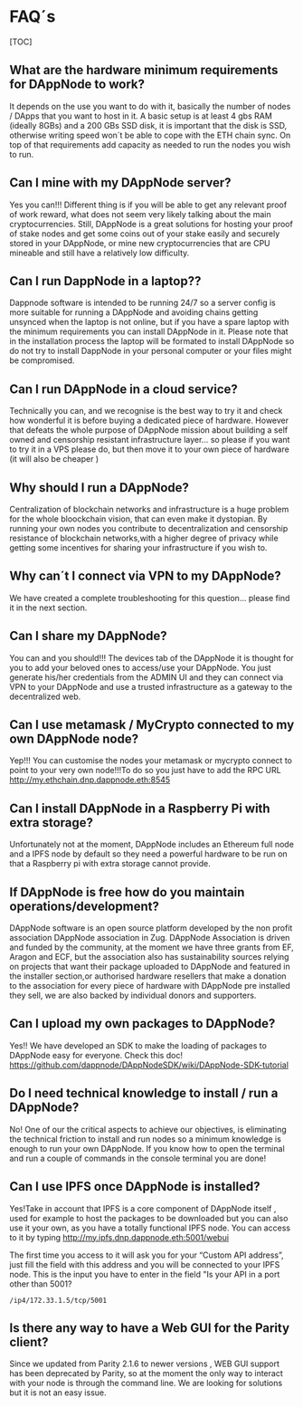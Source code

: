 # FAQ´s

[TOC]

## What are the hardware minimum requirements for DAppNode to work?

It depends on the use you want to do with it, basically the number of nodes / DApps that you want to host in it. A basic setup is at least 4 gbs RAM (ideally 8GBs) and a 200 GBs SSD disk, it is important that the disk is SSD, otherwise writing speed won´t be able to cope with the ETH chain sync. On top of that requirements add capacity as needed to run the nodes you wish to run.

## Can I mine with my DAppNode server?

Yes you can!!! Different thing is if you will be able to get any relevant proof of work reward, what does not seem very likely talking about the main cryptocurrencies. Still, DAppNode is a great solutions for hosting your proof of stake nodes and get some coins out of your stake easily and securely stored in your DAppNode, or mine new cryptocurrencies that are CPU mineable and still have a relatively low difficulty.

## Can I run DappNode in a laptop??

Dappnode software is intended to be running 24/7 so a server config is more suitable for running a DAppNode and avoiding chains getting unsynced when the laptop is not online, but if you have a spare laptop with the minimum requirements you can install DAppNode in it. Please note that in the installation process the laptop will be formated to install DAppNode so do not  try to install DappNode in your personal computer or your files might be compromised.


## Can I run DAppNode in a cloud service?

Technically you can, and we recognise is the best way to try it and check how wonderful it is before buying a dedicated piece of hardware. However that defeats the whole purpose of DAppNode mission about building a self owned and censorship resistant infrastructure layer… so please if you want to try it in a VPS please do, but then move it to your own piece of hardware (it will also be cheaper )

## Why should I run a DAppNode?

Centralization of blockchain networks and infrastructure is a huge problem for the whole bloockchain vision, that can even make it dystopian. By running your own nodes you contribute to decentralization and censorship resistance of blockchain networks,with a higher degree of privacy while getting some incentives for sharing your infrastructure if you wish to.

## Why can´t I connect via VPN to my DAppNode?

We have created a complete troubleshooting for this question… please find it in the next section. 

## Can I share my DAppNode?

You can and you should!!! The devices tab of the DAppNode it is thought for you to add your beloved ones to access/use your DAppNode. You just generate his/her credentials from the ADMIN UI and they can connect via VPN to your DAppNode and use a trusted infrastructure as a gateway to the decentralized web.

## Can I use metamask / MyCrypto connected to my own DAppNode node?

Yep!!! You can customise the nodes your metamask or mycrypto connect to point to your very own node!!!To do so you just have to add the RPC URL http://my.ethchain.dnp.dappnode.eth:8545

## Can I install DAppNode in a Raspberry Pi with extra storage?

Unfortunately not at the moment, DAppNode includes an Ethereum full node and a IPFS node by default so they need a powerful hardware to be run on that a Raspberry pi with extra storage cannot provide.

## If DAppNode is free how do you maintain operations/development?

DAppNode software is an open source platform developed by the non profit association DAppNode association in Zug. DAppNode Association is driven and funded by the community, at the moment we have three grants from EF, Aragon and ECF, but the association also has sustainability sources relying on projects that want their package uploaded to DAppNode and featured in the installer section,or authorised hardware resellers that make a donation to the association for every piece of hardware with DAppNode pre installed they sell, we are also backed by individual donors and supporters.

## Can I upload my own packages to DAppNode?

Yes!! We have developed an SDK to make the loading of packages to DAppNode easy for everyone. Check this doc! https://github.com/dappnode/DAppNodeSDK/wiki/DAppNode-SDK-tutorial

## Do I need technical knowledge to install / run a DAppNode?

No! One of our the critical aspects to achieve our objectives, is eliminating the technical friction to install and run nodes so a minimum knowledge is enough to run your own DAppNode. If you know how to open the terminal and run a couple of commands in the console terminal you are done!

## Can I use IPFS once DAppNode is installed?

Yes!Take in account that IPFS is a core component of DAppNode itself , used for example to host the packages to be downloaded but you can also use it your own, as you have a totally functional IPFS node. You can access to it by typing http://my.ipfs.dnp.dappnode.eth:5001/webui

The first time you access to it will ask you for your “Custom API address”, just fill the field with this address and you will be connected to your IPFS node. This is the input you have to enter in the field "Is your API in a port other than 5001?

```/ip4/172.33.1.5/tcp/5001```

## Is there any way to have a Web GUI for the Parity client?

Since we updated from Parity 2.1.6 to newer versions , WEB GUI support has been deprecated by Parity, so at the moment the only way to interact with your node is through the command line. We are looking for solutions but it is not an easy issue.
